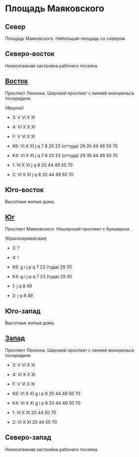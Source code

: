 # Площадь Маяковского

## Север

Площадь Маяковского.
Небольшая площадь со сквером.

## Северо-восток

Низкоэтажная застройка рабочего поселка.

## [Восток](./10555100.md)

Проспект Леннона.
Широкий проспект с линией монорельса посередине.

(Фрунзе)

* 3:    V   VI  X   XI
* 4:    VI  X   X   XI
* F:    V   VI  X   XI

* K6:   VI  X   XI
        j   q
        7   8   20  23 (оттуда) 29  35  44  49  50  70
* K4:   VI  X   XI
        j   q
        7   8   20  23 (оттуда) 29  35  44  49  50  70
* 1:    VI  X   XI
        j   q
        8   20  44  49  50  70
* 2:    VI  X   XI
        j   q
        8   20  44  49  50  70

## Юго-восток

Высотные жилые дома.

## [Юг](./10550110.md)

Проспект Маяковского.
Неширокий проспект с бульваром.

(Красноармейская)

* 3:    ?
* 4:    !

* K6:   g   i   j   p   q
        7   23 (туда)   29  35
* K4:   g   i   j   p   q
        7   23 (туда)   29  35
* 1:    j   q
        8   49
* 2:    j   q
        8   49

## Юго-запад

Высотные жилые дома.

## [Запад](./10540100.md)

Проспект Леннона.
Широкий проспект с линией монорельса посередине.

* 3:    V   VI  X   XI
* 4:    VI  X   X   XI
* F:    V   VI  X   XI

* K6:   VI  X   XI
        g   i   p
        8   20  44  49  50  70
* K4:   VI  X   XI
        g   i   p
        8   20  44  49  50  70
* 1:    VI  X   XI
        20  44  50  70
* 2:    VI  X   XI
        20  44  50  70

## Северо-запад

Низкоэтажная застройка рабочего поселка.
